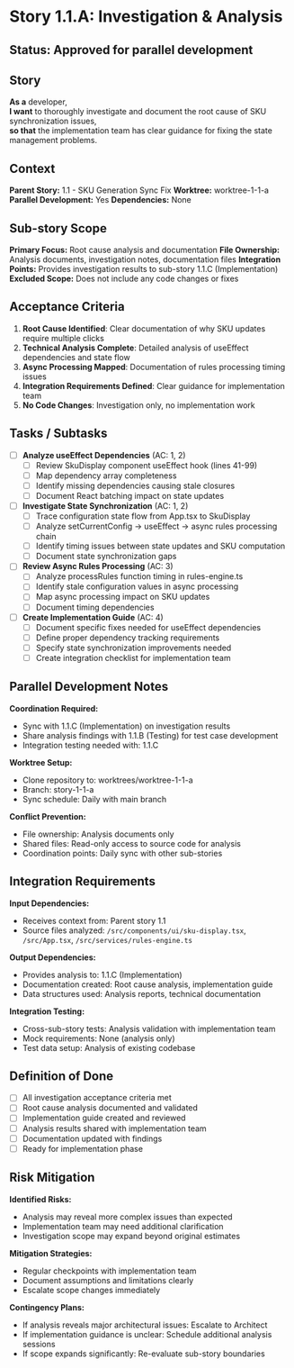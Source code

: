 # Story 1.1.A: Investigation & Analysis

## Status: Approved for parallel development

## Story
**As a** developer,  
**I want** to thoroughly investigate and document the root cause of SKU synchronization issues,  
**so that** the implementation team has clear guidance for fixing the state management problems.

## Context
**Parent Story:** 1.1 - SKU Generation Sync Fix
**Worktree:** worktree-1-1-a
**Parallel Development:** Yes
**Dependencies:** None

## Sub-story Scope
**Primary Focus:** Root cause analysis and documentation
**File Ownership:** Analysis documents, investigation notes, documentation files
**Integration Points:** Provides investigation results to sub-story 1.1.C (Implementation)
**Excluded Scope:** Does not include any code changes or fixes

## Acceptance Criteria
1. **Root Cause Identified**: Clear documentation of why SKU updates require multiple clicks
2. **Technical Analysis Complete**: Detailed analysis of useEffect dependencies and state flow
3. **Async Processing Mapped**: Documentation of rules processing timing issues
4. **Integration Requirements Defined**: Clear guidance for implementation team
5. **No Code Changes**: Investigation only, no implementation work

## Tasks / Subtasks
- [ ] **Analyze useEffect Dependencies** (AC: 1, 2)
  - [ ] Review SkuDisplay component useEffect hook (lines 41-99)
  - [ ] Map dependency array completeness
  - [ ] Identify missing dependencies causing stale closures
  - [ ] Document React batching impact on state updates

- [ ] **Investigate State Synchronization** (AC: 1, 2)
  - [ ] Trace configuration state flow from App.tsx to SkuDisplay
  - [ ] Analyze setCurrentConfig → useEffect → async rules processing chain
  - [ ] Identify timing issues between state updates and SKU computation
  - [ ] Document state synchronization gaps

- [ ] **Review Async Rules Processing** (AC: 3)
  - [ ] Analyze processRules function timing in rules-engine.ts
  - [ ] Identify stale configuration values in async processing
  - [ ] Map async processing impact on SKU updates
  - [ ] Document timing dependencies

- [ ] **Create Implementation Guide** (AC: 4)
  - [ ] Document specific fixes needed for useEffect dependencies
  - [ ] Define proper dependency tracking requirements
  - [ ] Specify state synchronization improvements needed
  - [ ] Create integration checklist for implementation team

## Parallel Development Notes
**Coordination Required:**
- Sync with 1.1.C (Implementation) on investigation results
- Share analysis findings with 1.1.B (Testing) for test case development
- Integration testing needed with: 1.1.C

**Worktree Setup:**
- Clone repository to: worktrees/worktree-1-1-a
- Branch: story-1-1-a
- Sync schedule: Daily with main branch

**Conflict Prevention:**
- File ownership: Analysis documents only
- Shared files: Read-only access to source code for analysis
- Coordination points: Daily sync with other sub-stories

## Integration Requirements
**Input Dependencies:**
- Receives context from: Parent story 1.1
- Source files analyzed: `/src/components/ui/sku-display.tsx`, `/src/App.tsx`, `/src/services/rules-engine.ts`

**Output Dependencies:**
- Provides analysis to: 1.1.C (Implementation)
- Documentation created: Root cause analysis, implementation guide
- Data structures used: Analysis reports, technical documentation

**Integration Testing:**
- Cross-sub-story tests: Analysis validation with implementation team
- Mock requirements: None (analysis only)
- Test data setup: Analysis of existing codebase

## Definition of Done
- [ ] All investigation acceptance criteria met
- [ ] Root cause analysis documented and validated
- [ ] Implementation guide created and reviewed
- [ ] Analysis results shared with implementation team
- [ ] Documentation updated with findings
- [ ] Ready for implementation phase

## Risk Mitigation
**Identified Risks:**
- Analysis may reveal more complex issues than expected
- Implementation team may need additional clarification
- Investigation scope may expand beyond original estimates

**Mitigation Strategies:**
- Regular checkpoints with implementation team
- Document assumptions and limitations clearly
- Escalate scope changes immediately

**Contingency Plans:**
- If analysis reveals major architectural issues: Escalate to Architect
- If implementation guidance is unclear: Schedule additional analysis sessions
- If scope expands significantly: Re-evaluate sub-story boundaries

